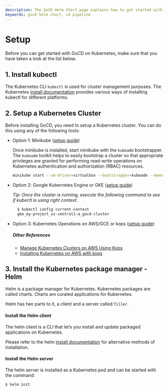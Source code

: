 ```yaml
---
description: The GoCD Helm Chart page explains how to get started with GoCD for kubernetes using Helm.
keywords: gocd helm chart, cd pipeline
---
```


# Setup

Before you can get started with GoCD on Kubernetes, make sure that you have taken a look at the list below.

## 1. Install kubectl

The Kubernetes CLI `kubectl` is used for cluster management purposes. The Kubernetes [install documentation](https://kubernetes.io/docs/tasks/tools/install-kubectl/) provides various ways of installing kubectl for different platforms.

## 2. Setup a Kubernetes Cluster

Before installing GoCD, you need to setup a Kubernetes cluster. You can do this using any of the following tools:

- Option 1: Minikube ([setup guide](https://kubernetes.io/docs/getting-started-guides/minikube/))

  Once minikube is installed, start minikube with the `kubeadm` bootstrapper. The `kubeadm` toolkit helps to easily bootstrap a cluster so that appropriate privileges are granted for performing read-write operations on Kubernetes authentication and authorization (RBAC) resources.

  ```bash
  minikube start --vm-driver=virtualbox --bootstrapper=kubeadm --memory 4096
  ```

- Option 2: Google Kubernetes Engine or GKE ([setup guide](https://cloud.google.com/kubernetes-engine/docs/how-to/creating-a-container-cluster))

  *Tip: Once the cluster is running, execute the following command to see if kubectl is using right context.*

  ```bash
    $ kubectl config current-context
    gke_my-project_us-central1-a_gocd-cluster
  ```

- Option 3: Kubernetes Operations on AWS/GCE or kops ([setup guide](https://github.com/kubernetes/kops/blob/master/docs/README.md))

  ##### Other References

  - [Manage Kubernetes Clusters on AWS Using Kops](https://aws.amazon.com/blogs/compute/kubernetes-clusters-aws-kops/)
  - [Installing Kubernetes on AWS with kops](https://kubernetes.io/docs/getting-started-guides/kops/)

## 3. Install the Kubernetes package manager - Helm

Helm is a package manager for Kubernetes. Kubernetes packages are called charts. Charts are curated applications for Kubernetes. 

Helm has two parts to it, a client and a server called `Tiller`.

#### Install the Helm client

The helm client is a CLI that let’s you install and update packaged applications on Kubernetes.

Please refer to the helm [install documentation](https://github.com/kubernetes/helm/blob/master/docs/install.md) for alternative methods of installation.

#### Install the Helm server

The helm server is installed as a Kubernetes pod and can be started with the command:

```bash
$ helm init
```
